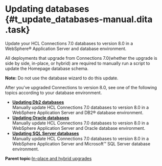 # Updating databases {#t_update_databases-manual.dita .task}

Update your HCL Connections 7.0 databases to version 8.0 in a WebSphere® Application Server and database environment.

All deployments that upgrade from Connections 7.0\(whether the upgrade is side by side, in-place, or hybrid\) are required to manually run a script to update the Homepage database schema.

**Note:** Do not use the database wizard to do this update.

After you've upgraded Connections to version 8.0, see one of the following topics according to your database environment.

-   **[Updating Db2 databases](../migrate/t_update_3.0.1_DB2_manual.md)**  
Manually update HCL Connections 7.0 databases to version 8.0 in a WebSphere Application Server and DB2® database environment.
-   **[Updating Oracle databases](../migrate/t_update_3.0.1_ORA_manual.md)**  
Manually update HCL Connections 7.0 databases to version 8.0 in a WebSphere Application Server and Oracle database environment.
-   **[Updating SQL Server databases](../migrate/t_update_3.0.1_SQL-Server_manual.md)**  
Manually update HCL Connections 7.0 databases to version 8.0 in a WebSphere Application Server and Microsoft™ SQL Server database environment.

**Parent topic:**[In-place and hybrid upgrades](../migrate/c_inplace_upgrade.md)

